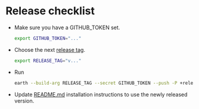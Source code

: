 # Release checklist

* Make sure you have a GITHUB_TOKEN set.
  ```bash
  export GITHUB_TOKEN="..."
  ```
* Choose the next [release tag](https://github.com/vladaionescu/earthly/releases).
  ```bash
  export RELEASE_TAG="v..."
  ```
* Run
  ```bash
  earth --build-arg RELEASE_TAG --secret GITHUB_TOKEN --push -P +release
  ```
* Update [README.md](./README.md) installation instructions to use the newly released version.
